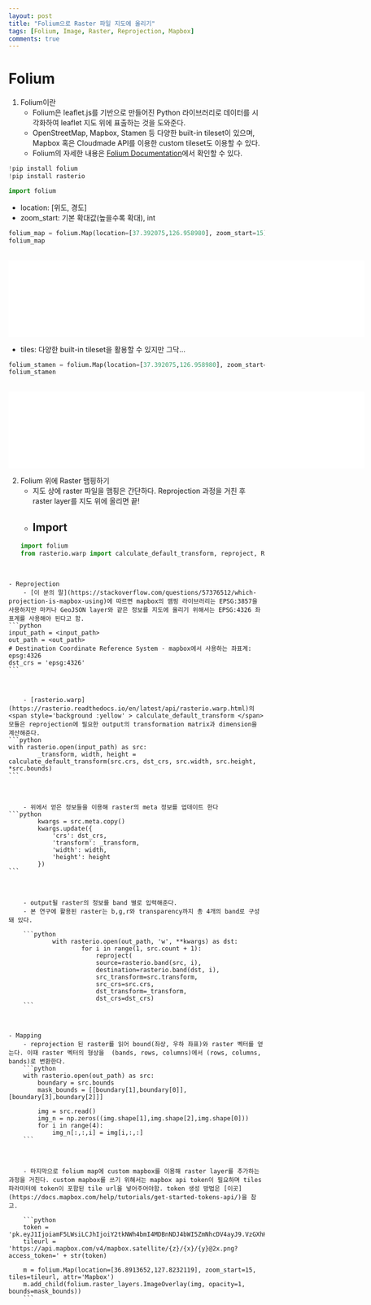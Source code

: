 ```yaml
---
layout: post
title: "Folium으로 Raster 파일 지도에 올리기"
tags: [Folium, Image, Raster, Reprojection, Mapbox]
comments: true
---
```

# Folium

1. Folium이란
    - Folium은 leaflet.js를 기반으로 만들어진 Python 라이브러리로 데이터를 시각화하여 leaflet 지도 위에 표출하는 것을 도와준다.
    - OpenStreetMap, Mapbox, Stamen 등 다양한 built-in tileset이 있으며, Mapbox 혹은 Cloudmade API를 이용한 custom tileset도 이용할 수 있다.
    - Folium의 자세한 내용은 [Folium Documentation](https://python-visualization.github.io/folium/)에서 확인할 수 있다.


```python
!pip install folium
!pip install rasterio
```


```python
import folium
```

- location: [위도, 경도]
- zoom_start: 기본 확대값(높을수록 확대), int

```python
folium_map = folium.Map(location=[37.392075,126.958980], zoom_start=15)
folium_map
```
<br>

<iframe src="/images/folium_map.html" width="700" frameborder="0" style="border:0" allowfullscreen></iframe>

- tiles: 다양한 built-in tileset을 활용할 수 있지만 그닥...


```python
folium_stamen = folium.Map(location=[37.392075,126.958980], zoom_start=15, tiles='Stamen Toner')
folium_stamen
```
<br>


<iframe src="/images/folium_stamen.html" width="700" frameborder="0" style="border:0" allowfullscreen></iframe>


2. Folium 위에 Raster 맴핑하기
    - 지도 상에 raster 파일을 맴핑은 간단하다. Reprojection 과정을 거친 후 raster layer를 지도 위에 올리면 끝!
    - Import  
        - 
    ```python
    import folium
    from rasterio.warp import calculate_default_transform, reproject, Resampling
    ```
<br>

    
    - Reprojection
        - [이 분의 말](https://stackoverflow.com/questions/57376512/which-projection-is-mapbox-using)에 따르면 mapbox의 맴핑 라이브러리는 EPSG:3857을 사용하지만 마커나 GeoJSON layer와 같은 정보를 지도에 올리기 위해서는 EPSG:4326 좌표계를 사용해야 된다고 함.
    ```python
    input_path = <input_path>
    out_path = <out_path>
    # Destination Coordinate Reference System - mapbox에서 사용하는 좌표계: epsg:4326
    dst_crs = 'epsg:4326' 
    ```
<br>

        - [rasterio.warp](https://rasterio.readthedocs.io/en/latest/api/rasterio.warp.html)의 <span style='background :yellow' > calculate_default_transform </span> 모듈은 reprojection에 필요한 output의 transformation matrix과 dimension을 계산해준다.
    ```python
    with rasterio.open(input_path) as src:
            _transform, width, height = calculate_default_transform(src.crs, dst_crs, src.width, src.height, *src.bounds)
    ```      
<br>

        - 위에서 얻은 정보들을 이용해 raster의 meta 정보를 업데이트 한다 
    ```python
            kwargs = src.meta.copy()
            kwargs.update({
                'crs': dst_crs,
                'transform': _transform,
                'width': width,
                'height': height
            })
    ```     
<br>

        - output될 raster의 정보를 band 별로 입력해준다. 
        - 본 연구에 활용된 raster는 b,g,r와 transparency까지 총 4개의 band로 구성돼 있다.
        
        ```python
                with rasterio.open(out_path, 'w', **kwargs) as dst:
                        for i in range(1, src.count + 1):
                            reproject(
                            source=rasterio.band(src, i),
                            destination=rasterio.band(dst, i),
                            src_transform=src.transform,
                            src_crs=src.crs,
                            dst_transform=_transform,
                            dst_crs=dst_crs)  
        ```
<br>

    
    - Mapping            
        - reprojection 된 raster를 읽어 bound(좌상, 우하 좌표)와 raster 벡터를 얻는다. 이때 raster 벡터의 형상을  (bands, rows, columns)에서 (rows, columns, bands)로 변환한다.
        ```python
        with rasterio.open(out_path) as src:
            boundary = src.bounds
            mask_bounds = [[boundary[1],boundary[0]],[boundary[3],boundary[2]]]

            img = src.read()
            img_n = np.zeros((img.shape[1],img.shape[2],img.shape[0]))
            for i in range(4):
                img_n[:,:,i] = img[i,:,:]
        ```
<br>

        - 마지막으로 folium map에 custom mapbox를 이용해 raster layer를 추가하는 과정을 거친다. custom mapbox를 쓰기 위해서는 mapbox api token이 필요하며 tiles 파라미터에 token이 포함된 tile url을 넣어주어야함. token 생성 방법은 [이곳](https://docs.mapbox.com/help/tutorials/get-started-tokens-api/)을 참고.
        
        ```python
        token = 'pk.eyJ1IjoiamF5LWsiLCJhIjoiY2tkNWh4bmI4MDBnNDJ4bWI5ZmNhcDV4ayJ9.VzGXhHv2Bvi3aaL2ajBUBw'
        tileurl = 'https://api.mapbox.com/v4/mapbox.satellite/{z}/{x}/{y}@2x.png?access_token=' + str(token)

        m = folium.Map(location=[36.8913652,127.8232119], zoom_start=15, tiles=tileurl, attr='Mapbox')
        m.add_child(folium.raster_layers.ImageOverlay(img, opacity=1, bounds=mask_bounds))        
        ```
        
    







```python

```
